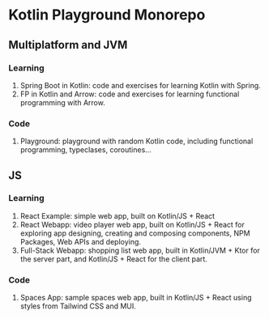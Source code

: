# Kotlin Playground Monorepo

## Multiplatform and JVM
### Learning
1. Spring Boot in Kotlin: code and exercises for learning Kotlin with Spring.
2. FP in Kotlin and Arrow: code and exercises for learning functional programming with Arrow.

### Code
1. Playground: playground with random Kotlin code, including functional programming, typeclases, coroutines...

## JS
### Learning
1. React Example: simple web app, built on Kotlin/JS + React
2. React Webapp: video player web app, built on Kotlin/JS + React for exploring app designing, creating and composing components, NPM Packages, Web APIs and deploying.
3. Full-Stack Webapp: shopping list web app, built in Kotlin/JVM + Ktor for the server part, and Kotlin/JS + React for the client part.

### Code
1. Spaces App: sample spaces web app, built in Kotlin/JS + React using styles from Tailwind CSS and MUI.
